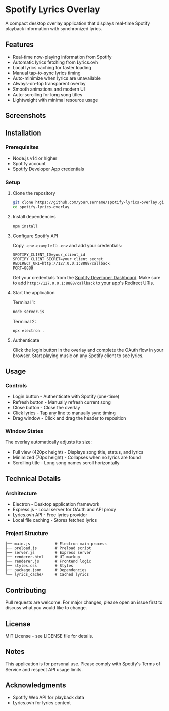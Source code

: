 # Spotify Lyrics Overlay

A compact desktop overlay application that displays real-time Spotify playback information with synchronized lyrics.

## Features

- Real-time now-playing information from Spotify
- Automatic lyrics fetching from Lyrics.ovh
- Local lyrics caching for faster loading
- Manual tap-to-sync lyrics timing
- Auto-minimize when lyrics are unavailable
- Always-on-top transparent overlay
- Smooth animations and modern UI
- Auto-scrolling for long song titles
- Lightweight with minimal resource usage

## Screenshots

<!-- Add screenshots here -->

## Installation

### Prerequisites
- Node.js v14 or higher
- Spotify account
- Spotify Developer App credentials

### Setup

1. Clone the repository
   ```bash
   git clone https://github.com/yourusername/spotify-lyrics-overlay.git
   cd spotify-lyrics-overlay
   ```

2. Install dependencies
   ```bash
   npm install
   ```

3. Configure Spotify API
   
   Copy `.env.example` to `.env` and add your credentials:
   ```env
   SPOTIPY_CLIENT_ID=your_client_id
   SPOTIPY_CLIENT_SECRET=your_client_secret
   REDIRECT_URI=http://127.0.0.1:8888/callback
   PORT=8888
   ```
   
   Get your credentials from the [Spotify Developer Dashboard](https://developer.spotify.com/dashboard). Make sure to add `http://127.0.0.1:8888/callback` to your app's Redirect URIs.

4. Start the application
   
   Terminal 1:
   ```bash
   node server.js
   ```
   
   Terminal 2:
   ```bash
   npx electron .
   ```

5. Authenticate
   
   Click the login button in the overlay and complete the OAuth flow in your browser. Start playing music on any Spotify client to see lyrics.

## Usage

### Controls
- Login button - Authenticate with Spotify (one-time)
- Refresh button - Manually refresh current song
- Close button - Close the overlay
- Click lyrics - Tap any line to manually sync timing
- Drag window - Click and drag the header to reposition

### Window States
The overlay automatically adjusts its size:
- Full view (420px height) - Displays song title, status, and lyrics
- Minimized (70px height) - Collapses when no lyrics are found
- Scrolling title - Long song names scroll horizontally

## Technical Details

### Architecture
- Electron - Desktop application framework
- Express.js - Local server for OAuth and API proxy
- Lyrics.ovh API - Free lyrics provider
- Local file caching - Stores fetched lyrics

### Project Structure
```
├── main.js           # Electron main process
├── preload.js        # Preload script
├── server.js         # Express server
├── renderer.html     # UI markup
├── renderer.js       # Frontend logic
├── styles.css        # Styles
├── package.json      # Dependencies
└── lyrics_cache/     # Cached lyrics
```

## Contributing

Pull requests are welcome. For major changes, please open an issue first to discuss what you would like to change.

## License

MIT License - see LICENSE file for details.

## Notes

This application is for personal use. Please comply with Spotify's Terms of Service and respect API usage limits.

## Acknowledgments

- Spotify Web API for playback data
- Lyrics.ovh for lyrics content
